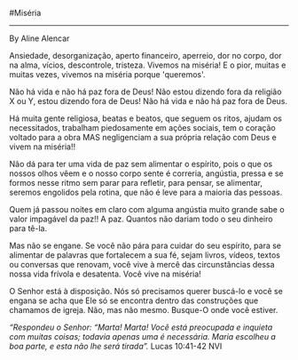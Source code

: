 #Miséria
___
By Aline Alencar

Ansiedade, desorganização, aperto financeiro, aperreio, dor no corpo, dor na alma, vícios, descontrole, tristeza. Vivemos na miséria! E o pior, muitas e muitas vezes, vivemos na miséria porque 'queremos'.

Não há vida e não há paz fora de Deus! Não estou dizendo fora da religião X ou Y, estou dizendo fora de Deus! Não há vida e não há paz fora de Deus. 

Há muita gente religiosa, beatas e beatos, que seguem os ritos, ajudam os necessitados, trabalham piedosamente em ações sociais, tem o coração voltado para a obra MAS negligenciam a sua própria relação com Deus e vivem na miséria!! 

Não dá para ter uma vida de paz sem alimentar o espírito, pois o que os nossos olhos vêem e o nosso corpo sente é correria, angústia, pressa e se formos nesse ritmo sem parar para refletir, para pensar, se alimentar, seremos engolidos pela rotina, que não é leve para a maioria das pessoas. 

Quem já passou noites em claro com alguma angústia muito grande sabe o valor impagável da paz!! A paz. Quantos não dariam todo o seu dinheiro para tê-la.

Mas não se engane. Se você não pára para cuidar do seu espírito, para se alimentar de palavras que fortalecem a sua fé, sejam livros, vídeos, textos ou conversas que renovam, você vive à mercê das circunstâncias dessa nossa vida frívola e desatenta. Você vive na miséria!

O Senhor está à disposição. Nós só precisamos querer buscá-lo e você se engana se acha que Ele só se encontra dentro das construções que chamamos de igreja. Não, mas não mesmo. Busque-O onde você estiver.

_“Respondeu o Senhor: “Marta! Marta! Você está preocupada e inquieta com muitas coisas; todavia apenas uma é necessária. Maria escolheu a boa parte, e esta não lhe será tirada”._ ‭Lucas‬ ‭10:41-42‬ ‭NVI‬‬
